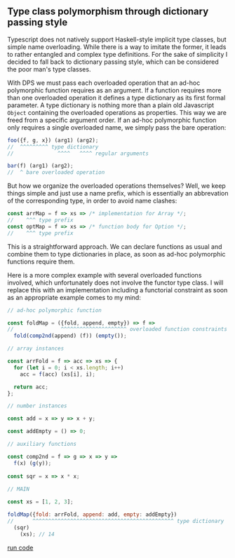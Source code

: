 ## Type class polymorphism through dictionary passing style

Typescript does not natively support Haskell-style implicit type classes, but simple name overloading. While there is a way to imitate the former, it leads to rather entangled and complex type definitions. For the sake of simplicity I decided to fall back to dictionary passing style, which can be considered the poor man's type classes.

With DPS we must pass each overloaded operation that an ad-hoc polymorphic function requires as an argument. If a function requires more than one overloaded operation it defines a type dictionary as its first formal parameter. A type dictionary is nothing more than a plain old Javascript `Object` containing the overloaded operations as properties. This way we are freed from a specific argument order. If an ad-hoc polymorphic function only requires a single overloaded name, we simply pass the bare operation:

```javascript
foo({f, g, x}) (arg1) (arg2);
//  ^^^^^^^^^ type dictionary
//              ^^^^   ^^^^ regular arguments

bar(f) (arg1) (arg2);
//  ^ bare overloaded operation
```
But how we organize the overloaded operations themselves? Well, we keep things simple and just use a name prefix, which is essentially an abbrevation of the corresponding type, in order to avoid name clashes:

```javascript
const arrMap = f => xs => /* implementation for Array */;
//    ^^^ type prefix
const optMap = f => xs => /* function body for Option */;
//    ^^^ type prefix
```
This is a straightforward approach. We can declare functions as usual and combine them to type dictionaries in place, as soon as ad-hoc polymorphic functions require them.

Here is a more complex example with several overloaded functions involved, which unfortunately does not involve the functor type class. I will replace this with an implementation including a functorial constraint as soon as an appropriate example comes to my mind:

```javascript
// ad-hoc polymorphic function

const foldMap = ({fold, append, empty}) => f =>
//               ^^^^^^^^^^^^^^^^^^^^^ overloaded function constraints
  fold(comp2nd(append) (f)) (empty());

// array instances

const arrFold = f => acc => xs => {
  for (let i = 0; i < xs.length; i++)
    acc = f(acc) (xs[i], i);

  return acc;
};

// number instances

const add = x => y => x + y;

const addEmpty = () => 0;

// auxiliary functions

const comp2nd = f => g => x => y =>
  f(x) (g(y));
  
const sqr = x => x * x;
  
// MAIN

const xs = [1, 2, 3];

foldMap({fold: arrFold, append: add, empty: addEmpty})
//      ^^^^^^^^^^^^^^^^^^^^^^^^^^^^^^^^^^^^^^^^^^^^^ type dictionary
  (sqr)
    (xs); // 14
```
[run code](https://repl.it/repls/HighlevelOblongDatamart)
